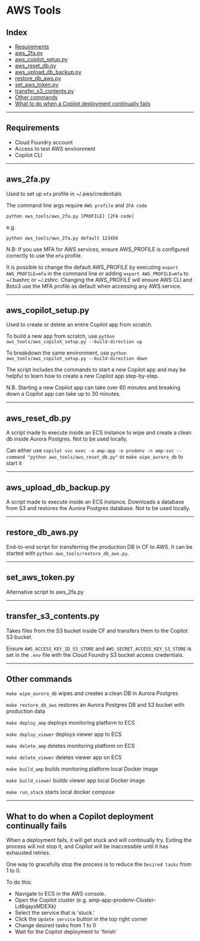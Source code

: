 # AWS Tools


## Index 

- [Requirements](#Requirements)
- [aws_2fa.py](#aws_2fa.py)
- [aws_copilot_setup.py](#aws_copilot_setup.py)
- [aws_reset_db.py](#aws_reset_db.py)
- [aws_upload_db_backup.py](#aws_upload_db_backup.py)
- [restore_db_aws.py](#restore_db_aws.py)
- [set_aws_token.py](#set_aws_token.py)
- [transfer_s3_contents.py](#transfer_s3_contents.py)
- [Other commands](#Other-commands)
- [What to do when a Copilot deployment continually fails](#What-to-do-when-a-Copilot-deployment-continually-fails)

---

## Requirements

- Cloud Foundry account
- Access to test AWS environment
- Copilot CLI

---

## aws_2fa.py

Used to set up `mfa` profile in ~/.aws/credentials

The command line args require `AWS profile` and `2FA code`

`python aws_tools/aws_2fa.py [PROFILE] [2FA code]`

e.g.

`python aws_tools/aws_2fa.py default 123456`

N.B: If you use MFA for AWS services, ensure AWS_PROFILE is configured correctly to use the `mfa` profile.

It is possible to change the default AWS_PROFILE by executing `export AWS_PROFILE=mfa` in the command line or adding `export AWS_PROFILE=mfa` to ~/.bashrc or ~/.zshrc. Changing the AWS_PROFILE will ensure AWS CLI and Boto3 use the MFA profile as default when accessing any AWS service.

---

## aws_copilot_setup.py

Used to create or delete an entire Copilot app from scratch.

To build a new app from scratch, use `python aws_tools/aws_copilot_setup.py --build-direction up`

To breakdown the same environment, use `python aws_tools/aws_copilot_setup.py --build-direction down`

The script includes the commands to start a new Copilot app and may be helpful to learn how to create a new Copilot app step-by-step.

N.B. Starting a new Copilot app can take over 60 minutes and breaking down a Copilot app can take up to 30 minutes.

---

## aws_reset_db.py

A script made to execute inside an ECS instance to wipe and create a clean db inside Aurora Postgres. Not to be used locally.

Can either use `copilot svc exec -a amp-app -e prodenv -n amp-svc --command "python aws_tools/aws_reset_db.py"` or `make wipe_aurora_db` to start it

---

## aws_upload_db_backup.py

A script made to execute inside an ECS instance. Downloads a database from S3 and restores the Aurora Postgres database. Not to be used locally.

---

## restore_db_aws.py

End-to-end script for transferring the production DB in CF to AWS. It can be started with `python aws_tools/restore_db_aws.py`.

---

## set_aws_token.py

Alternative script to aws_2fa.py

---

## transfer_s3_contents.py

Takes files from the S3 bucket inside CF and transfers them to the Copilot S3 bucket.

Ensure `AWS_ACCESS_KEY_ID_S3_STORE` and `AWS_SECRET_ACCESS_KEY_S3_STORE` is set in the `.env` file with the Cloud Foundry S3 bucket access credentials. 

---

## Other commands

`make wipe_aurora_db` wipes and creates a clean DB in Aurora Postgres

`make restore_db_aws` restores an Aurora Postgres DB and S3 bucket with production data

`make deploy_amp` deploys monitoring platform to ECS

`make deploy_viewer` deploys viewer app to ECS

`make delete_amp` deletes monitoring platform on ECS

`make delete_viewer` deletes viewer app on ECS

`make build_amp` builds monitoring platform local Docker image

`make build_viewer` builds viewer app local Docker image

`make run_stack` starts local docker compose


---

## What to do when a Copilot deployment continually fails

When a deployment fails, it will get stuck and will continually try. Exiting the process will not stop it, and Copilot will be inaccessible until it has exhausted retries.

One way to gracefully stop the process is to reduce the `Desired tasks` from 1 to 0.

To do this: 
- Navigate to ECS in the AWS console. 
- Open the Copilot cluster (e.g. amp-app-prodenv-Cluster-Ld6qaysMDEXk)
- Select the service that is 'stuck.'
- Click the `Update service` button in the top right corner
- Change desired tasks from 1 to 0
- Wait for the Copilot deployment to 'finish'